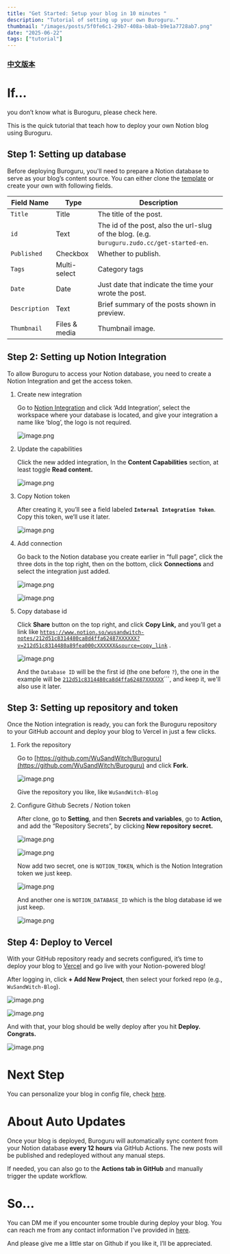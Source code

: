 ```yaml
---
title: "Get Started: Setup your blog in 10 minutes "
description: "Tutorial of setting up your own Buroguru."
thumbnail: "/images/posts/5f0fe6c1-29b7-408a-b8ab-b9e1a7728ab7.png"
date: "2025-06-22"
tags: ["tutorial"]
---
```


### [中文版本](https://buroguru.zudo.cc/posts/get-started-zh)


# If…


you don’t know what is Buroguru, please check here.


This is the quick tutorial that teach how to deploy your own Notion blog using Buroguru.


## Step 1: Setting up database


Before deploying Buroguru, you'll need to prepare a Notion database to serve as your blog’s content source. You can either clone the [template](/21ad51c831448068b621f3b5def5dd2d) or create your own with following fields.


| Field Name    | Type          | Description                                                                                 |
| ------------- | ------------- | ------------------------------------------------------------------------------------------- |
| `Title`       | Title         | The title of the post.                                                                      |
| `id`          | Text          | The id of the post, also the url-slug of the blog. (e.g. `buruguru.zudo.cc/get-started-en`. |
| `Published`   | Checkbox      | Whether to publish.                                                                         |
| `Tags`        | Multi-select  | Category tags                                                                               |
| `Date`        | Date          | Just date that indicate the time your wrote the post.                                       |
| `Description` | Text          | Brief summary of the posts shown in preview.                                                |
| `Thumbnail`   | Files & media | Thumbnail image.                                                                            |


## Step 2: Setting up Notion Integration


To allow Buroguru to access your Notion database, you need to create a Notion Integration and get the access token.

1. Create new integration

	Go to [Notion Integration](https://www.notion.so/profile/integrations) and click ‘Add Integration’, select the workspace where your database is located, and give your integration a name like ‘blog’, the logo is not required.


	![image.png](/images/posts/90d68c58-671f-4139-955b-c003724bdad9.png)

2. Update the capabilities

	Click the new added integration, In the **Content Capabilities** section, at least toggle **Read content.**


	![image.png](/images/posts/ab10cfe7-8a79-4bb5-b81b-cfb0b0d16834.png)

3. Copy Notion token

	After creating it, you’ll see a field labeled **`Internal Integration Token`**. Copy this token, we’ll use it later.


	![image.png](/images/posts/50d1f79d-6878-43fb-be91-81f7b34942bd.png)

4. Add connection

	Go back to the Notion database you create earlier in “full page”, click the three dots in the top right, then on the bottom, click **Connections** and select the integration just added.


	![image.png](/images/posts/6de05518-c6c2-4c53-b97b-20bec05094ee.png)


	![image.png](/images/posts/7b256eb3-cc5c-44b9-86cd-5e7593d406b2.png)

5. Copy database id

	Click **Share** button on the top right, and click **Copy Link,** and you’ll get a link like [`https://www.notion.so/wusandwitch-notes/212d51c8314480ca8d4ffa62487XXXXXX?v=212d51c8314480a89fea000cXXXXXX&source=copy_link`](https://www.notion.so/wusandwitch-notes/212d51c8314480ca8d4ffa624873e734?v=212d51c8314480a89fea000c43f4e73f) .


	![image.png](/images/posts/f7ff404f-9251-4817-87fe-95e4eed89875.png)


	And the `Database ID` will be the first id (the one before `?`), the one in the example will be  [`212d51c8314480ca8d4ffa62487XXXXXX`](https://www.notion.so/wusandwitch-notes/212d51c8314480ca8d4ffa624873e734?v=212d51c8314480a89fea000c43f4e73f)```, and keep it, we'll also use it later.


## Step 3: Setting up repository and token


Once the Notion integration is ready, you can fork the Buroguru repository to your GitHub account and deploy your blog to Vercel in just a few clicks.

1. Fork the repository

	Go to [https://github.com/WuSandWitch/Buroguru](https://github.com/WuSandWitch/Buroguru) and click **Fork.**


	![image.png](/images/posts/479b359f-3527-41cb-98de-ce5f956882af.png)


	Give the repository you like, like `WuSandWitch-Blog`

2. Configure Github Secrets /  Notion token

	After clone, go to **Setting**, and then **Secrets and variables**, go to **Action,** and add the “Repository Secrets”, by clicking **New repository secret.**


	![image.png](/images/posts/4ccffb86-b6cc-40b2-bcf9-1195c0a6869f.png)


	![image.png](/images/posts/0becf86e-471c-461f-87a1-c110068cd2ae.png)


	Now add two secret, one is `NOTION_TOKEN`, which is the Notion Integration token we just keep.


	![image.png](/images/posts/c6a3ab0f-c622-4674-90f4-fca6424a277c.png)


	And another one is `NOTION_DATABASE_ID` which is the blog database id we just keep.


	![image.png](/images/posts/068c9ecb-3c70-418c-abc3-7f8262bd92b8.png)


## Step 4: Deploy to Vercel


With your GitHub repository ready and secrets configured, it’s time to deploy your blog to [Vercel](https://vercel.com/) and go live with your Notion-powered blog!


After logging in, click **+ Add New Project**, then select your forked repo (e.g., `WuSandWitch-Blog`).


![image.png](/images/posts/aefefc88-262c-4932-9f79-0859d0305f7e.png)


![image.png](/images/posts/a87881fe-671f-447c-9e02-242d56868bd0.png)


And with that, your blog should be welly deploy after you hit **Deploy. Congrats.**


![image.png](/images/posts/2557071b-887f-4deb-8fc5-a0aa133ff8b7.png)


# Next Step


You can personalize your blog in config file, check [here](https://buroguru.zudo.cc/posts/config-guide-en).


# About Auto Updates


Once your blog is deployed, Buroguru will automatically sync content from your Notion database **every 12 hours** via GitHub Actions. The new posts will be published and redeployed without any manual steps.


If needed, you can also go to the **Actions tab in GitHub** and manually trigger the update workflow.


# So…


You can DM me if you encounter some trouble during deploy your blog. You can reach me from any contact information I’ve provided in [here](https://wusandwitch.zudo.cc/).


And please give me a little star on Github if you like it, I’ll be appreciated.

